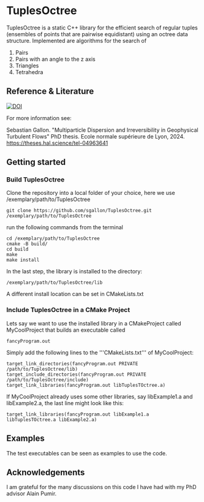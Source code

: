# TuplesOctree
TuplesOctree is a static C++ library for the efficient search of regular tuples (ensembles of points that are pairwise equidistant) using an octree data structure.
Implemented are algorithms for the search of
1. Pairs
2. Pairs with an angle to the z axis
3. Triangles
4. Tetrahedra 
## Reference & Literature
[![DOI](https://zenodo.org/badge/938298476.svg)](https://doi.org/10.5281/zenodo.14929607)

For more information see:

Sebastian Gallon. "Multiparticle Dispersion and Irreversibility in Geophysical Turbulent Flows" PhD thesis. Ecole normale supérieure de Lyon, 2024. 
https://theses.hal.science/tel-04963641

## Getting started
### Build TuplesOctree
Clone the repository into a local folder of your choice, here we use /exemplary/path/to/TuplesOctree
```console
git clone https://github.com/sgallon/TuplesOctree.git /exemplary/path/to/TuplesOctree
```
run the following commands from the terminal
```console
cd /exemplary/path/to/TuplesOctree
cmake -B build/
cd build
make 
make install
```
In the last step, the library is installed to the directory:
```console
/exemplary/path/to/TuplesOctree/lib
```
A different install location can be set in CMakeLists.txt
### Include TuplesOctree in a CMake Project
Lets say we want to use the installed library in a CMakeProject called MyCoolProject that builds an executable called 
```console
fancyProgram.out
```
Simply add the following lines to the '''CMakeLists.txt''' of MyCoolProject:
```
target_link_directories(fancyProgram.out PRIVATE  /path/to/TuplesOctree/lib)
target_include_directories(fancyProgram.out PRIVATE /path/to/TuplesOctree/include)
target_link_libraries(fancyProgram.out libTuplesTOctree.a)
```
If MyCoolProject already uses some other libraries, say libExample1.a and libExample2.a, the last line might look like this:
```
target_link_libraries(fancyProgram.out libExample1.a libTuplesTOctree.a libExample2.a)
```
## Examples
The test executables can be seen as examples to use the code.
## Acknowledgements
I am grateful for the many discussions on this code I have had with my PhD advisor Alain Pumir.